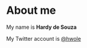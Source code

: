 # About me
My name is **Hardy de Souza**

My Twitter account is [@hwole](https://twitter.com/hwole) 
